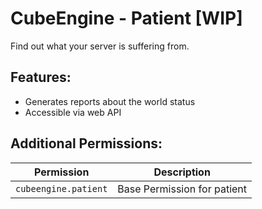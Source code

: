 # CubeEngine - Patient [WIP]
Find out what your server is suffering from.

## Features:
 - Generates reports about the world status
 - Accessible via web API

## Additional Permissions:

| Permission | Description |
| --- | --- |
| `cubeengine.patient` | Base Permission for patient |